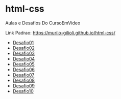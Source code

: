 # html-css
 Aulas e Desafios Do CursoEmVideo

Link Padrao: https://murilo-gilioli.github.io/html-css/

<ul>
    <li><a href="https://murilo-gilioli.github.io/html-css/Exercicios/Desafio01/index.html">Desafio01</a></li>
    <li><a href="https://murilo-gilioli.github.io/html-css/Exercicios/Desafio02/index.html">Desafio02</a></li>
    <li><a href="https://murilo-gilioli.github.io/html-css/Exercicios/Desafio03/index.html">Desafio03</a></li>
    <li><a href="https://murilo-gilioli.github.io/html-css/Exercicios/Desafio04/index.html">Desafio04</a></li>
    <li><a href="https://murilo-gilioli.github.io/html-css/Exercicios/Desafio05/index.html">Desafio05</a></li>
    <li><a href="https://murilo-gilioli.github.io/html-css/Exercicios/Desafio06/index.html">Desafio06</a></li>
    <li><a href="https://murilo-gilioli.github.io/html-css/Exercicios/Desafio07/index.html">Desafio07</a></li>
    <li><a href="https://murilo-gilioli.github.io/html-css/Exercicios/Desafio08/index.html">Desafio08</a></li>
    <li><a href="https://murilo-gilioli.github.io/html-css/Exercicios/Desafio09/index.html">Desafio09</a></li>
    <li><a href="https://murilo-gilioli.github.io/html-css/Exercicios/Desafio10/index.html">Desafio10</a></li>
</ul>



